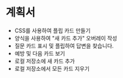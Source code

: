 # 계획서
- CSS를 사용하여 플립 카드 만들기
- 양식을 사용하여 "새 카드 추가" 오버레이 작성
- 질문 카드 표시 및 플립하여 답변을 찾습니다.
- 예방 및 다음 카드 보기
- 로컬 저장소에 새 카드 추가
- 로컬 저장소에서 모든 카드 지우기
